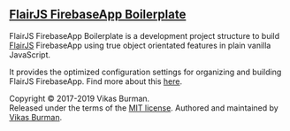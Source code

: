 [FlairJS FirebaseApp Boilerplate](https://flairjs.com/templates#firebase-app)
---

FlairJS FirebaseApp Boilerplate is a development project structure to build [FlairJS](https://flairjs.com) FirebaseApp using true object orientated features in plain vanilla JavaScript.

It provides the optimized configuration settings for organizing and building FlairJS FirebaseApp. Find more about this [here](https://flairjs.com/templates#firebase-app).



Copyright &copy; 2017-2019 Vikas Burman.<br/>
Released under the terms of the [MIT license](https://github.com/vikasburman/flairjs-template-firebase-app/blob/master/LICENSE). Authored and maintained by [Vikas Burman](https://www.linkedin.com/in/vikasburman/). 